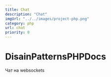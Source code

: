 ```yaml
---
title: Chat
description: "Chat"
imgUrl: "../../images/project-php.png"
category: php
url: chat
priority: 0
---
```


# DisainPatternsPHPDocs

Чат на websockets